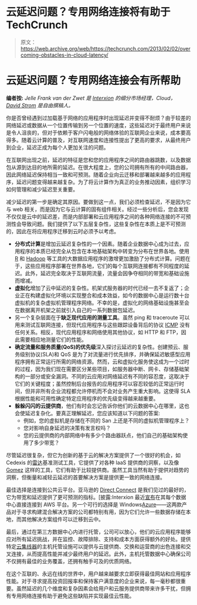 # 云延迟问题？专用网络连接将有助于 TechCrunch

> 原文：<https://web.archive.org/web/https://techcrunch.com/2013/02/02/overcoming-obstacles-in-cloud-latency/>

# 云延迟问题？专用网络连接会有所帮助

**编者按:** *Jelle Frank van der Zwet 是 [Interxion](https://web.archive.org/web/20221007103048/http://www.interxion.com/) 的细分市场经理，Cloud， [David Strom](https://web.archive.org/web/20221007103048/http://strominator.com/) 是自由撰稿人。*

你是否曾经遇到过加载基于网络的应用程序时出现延迟并变得不耐烦？由于较差的网络延迟或数据从一个位置传输到另一个位置的速度，这些延迟对于最终用户来说是令人沮丧的，但对于依赖于客户闪电般的网络体验的互联网企业来说，成本要高得多。随着云计算的普及，对互联网速度和连接性提出了更高的要求，从最终用户到企业，延迟正成为每个人更加关注的问题。

在互联网出现之前，延迟的特征是您和您的应用程序之间的路由器跳数，以及数据包从源到达目的地所需的延迟。在很大程度上，您的公司拥有所有的中间路由器，因此网络延迟保持相当一致和可预测。随着企业向云迁移和部署越来越多的应用程序，延迟问题变得越来越复杂。为了将云计算作为真正的业务推动因素，组织学习如何管理和减少延迟至关重要。

减少延迟的第一步是确定其原因。要做到这一点，我们必须检查延迟，不是因为它与 web 相关，而是因为它与云计算的固有组件相关。经过一些分析后，您会发现不仅仅是云中的延迟差，而是内部部署和云应用程序之间的各种网络连接的不可预测性会导致问题。我们提供了以下五层复杂性，这些复杂性在本质上是不可预测的，因此在将应用程序迁移到云时必须予以考虑。

*   **分布式计算**是增加云延迟复杂性的一个因素。随着企业数据中心成为过去，应用程序的本质已经完全从包含在本地基础架构中转变为分布在世界各地。使用 [R](https://web.archive.org/web/20221007103048/http://www.r-project.org/) 和 [Hadoop](https://web.archive.org/web/20221007103048/http://hadoop.apache.org/) 等工具的大数据应用程序的激增更加激励了分布式计算。问题在于，这些应用程序部署在世界各地，它们的每个互联网连接都有不同程度的延迟。此外，延迟完全取决于互联网流量，流量会因争夺相同的带宽和基础设施而增减。
*   **虚拟化**增加了云中延迟的复杂性。机架式服务器的时代已经一去不复返了；企业正在构建虚拟化环境以实现整合和成本效益，如今的数据中心是运行数十台虚拟机的复杂虚拟机管理程序网络。不幸的是，虚拟化的网络基础设施甚至会在数据离开机架之前就引入自己的一系列数据包延迟。
*   另一个复杂层面在于**缺乏现代应用的测量工具**。虽然 ping 和 traceroute 可以用来测试互联网连接，但现代应用程序与这些跟踪设备背后的协议 [ICMP](https://web.archive.org/web/20221007103048/http://en.wikipedia.org/wiki/Internet_Control_Message_Protocol) 没有任何关系。相反，现代应用程序和网络使用其他协议，如 HTTP 和 FTP，因此需要相应地测量它们的性能。
*   **确定流量和服务质量(QoS)的优先级**深入探讨云延迟的复杂性。创建预云、服务级别协议(SLA)和 QoS 是为了对流量进行优先排序，并确保延迟敏感型应用程序拥有正常运行所需的网络资源。然而，云和虚拟化服务使这成为一个过时的过程，因为我们现在需要区分某些项目，如服务器中断、网卡、存储基础架构的一部分或安全漏洞。不同的云应用对网络延迟有不同的容忍度，这取决于它们的关键程度；虽然控制后台报告的应用程序可以容忍较低的正常运行时间，但并非所有企业流程都允许停机而不会对业务产生重大影响。这使得 SLA 根据性能和可用性确定特定应用程序的优先级变得越来越重要。
*   **躲躲闪闪的云提供商**，他们有时会忘记告诉你他们的云数据中心在哪里，这也会使延迟复杂化。要真正理解延迟，您应该知道以下问题的答案:
    *   例如，您的虚拟机是存储在不同的 San 上还是不同的虚拟机管理程序上？
    *   您对影响自身延迟的决策有发言权吗？
    *   您的云提供商的内部网络中有多少个路由器跃点，他们自己的基础架构使用了多少带宽？

尽管延迟很复杂，但它为创新的基于云的解决方案提供了一个很好的机会，如 Cedexis 的[雷达](https://web.archive.org/web/20221007103048/http://www.cedexis.com/country-reports/)基准测试工具，它提供了对各种 IaaS 提供商的洞察，以及像 [Gomez](https://web.archive.org/web/20221007103048/http://www.compuware.com/application-performance-management/web-load-testing.html) 这样的工具，它们有助于比较提供商。虽然工具当然有助于提供对趋势的洞察，但衡量和减轻云延迟的首要解决方案是提供更一致的网络连接。

最佳选择是连接到公共云平台。亚马逊的 [Direct Connect](https://web.archive.org/web/20221007103048/http://aws.amazon.com/directconnect/) 是我们见过的最好的，它为带宽和延迟提供了更可预测的指标。[披露:Interxion 最近[宣布](https://web.archive.org/web/20221007103048/http://www.interxion.com/about-us/news/interxion-enables-connectivity-to-aws-direct-connect-in-11-countries-in-europe-by-teaming-up-with-level-3-communications/)在其每个数据中心直接连接到 AWS 平台。另一个可行的选择是 Windows[Azure](https://web.archive.org/web/20221007103048/http://www.windowsazure.com/en-us/)——这两款产品对于寻求构建混合解决方案的公司都特别有用，因为它们允许一些数据存储在本地，而其他解决方案组件可以迁移到云中。

最后，通过在第三方数据中心内进行托管，公司可以放心，他们的云应用程序能够应对所有延迟挑战，并在监控、故障排除、支持和成本方面获得额外的好处。提供特定[云集线器](https://web.archive.org/web/20221007103048/http://www.interxion.com/why-interxion/communities-of-interest/cloud-hubs/)的主机托管设施可以提供与云提供商、交换和运营商的出色连接和交叉连接，从而提高性能并减少最终用户的延迟。此外，主机托管数据中心确保公司不仅拥有最佳的业务覆盖，还拥有触手可及的优质网络。

在这个互联的、永远在线的世界中，用户越来越要求立即获得最佳网站和应用程序性能。对于寻求提高投资回报率和保持客户满意度的企业来说，每一毫秒都很重要。虽然延迟的几个维度和复杂因素会给用户和云服务提供商带来许多干扰，但拥有专用网络连接有助于避免这些缺陷并实现最佳云性能。